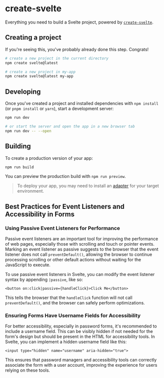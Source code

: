# create-svelte

Everything you need to build a Svelte project, powered by [`create-svelte`](https://github.com/sveltejs/kit/tree/main/packages/create-svelte).

## Creating a project

If you're seeing this, you've probably already done this step. Congrats!

```bash
# create a new project in the current directory
npm create svelte@latest

# create a new project in my-app
npm create svelte@latest my-app
```

## Developing

Once you've created a project and installed dependencies with `npm install` (or `pnpm install` or `yarn`), start a development server:

```bash
npm run dev

# or start the server and open the app in a new browser tab
npm run dev -- --open
```

## Building

To create a production version of your app:

```bash
npm run build
```

You can preview the production build with `npm run preview`.

> To deploy your app, you may need to install an [adapter](https://kit.svelte.dev/docs/adapters) for your target environment.

## Best Practices for Event Listeners and Accessibility in Forms

### Using Passive Event Listeners for Performance

Passive event listeners are an important tool for improving the performance of web pages, especially those with scrolling and touch or pointer events. Marking an event listener as passive suggests to the browser that the event listener does not call `preventDefault()`, allowing the browser to continue processing scrolling or other default actions without waiting for the JavaScript to execute.

To use passive event listeners in Svelte, you can modify the event listener syntax by appending `|passive`, like so:

```svelte
<button on:click|passive={handleClick}>Click Me</button>
```

This tells the browser that the `handleClick` function will not call `preventDefault()`, and the browser can safely perform optimizations.

### Ensuring Forms Have Username Fields for Accessibility

For better accessibility, especially in password forms, it's recommended to include a username field. This can be visibly hidden if not needed for the form's design but should be present in the HTML for accessibility tools. In Svelte, you can implement a hidden username field like this:

```svelte
<input type="hidden" name="username" aria-hidden="true">
```

This ensures that password managers and accessibility tools can correctly associate the form with a user account, improving the experience for users relying on these tools.
